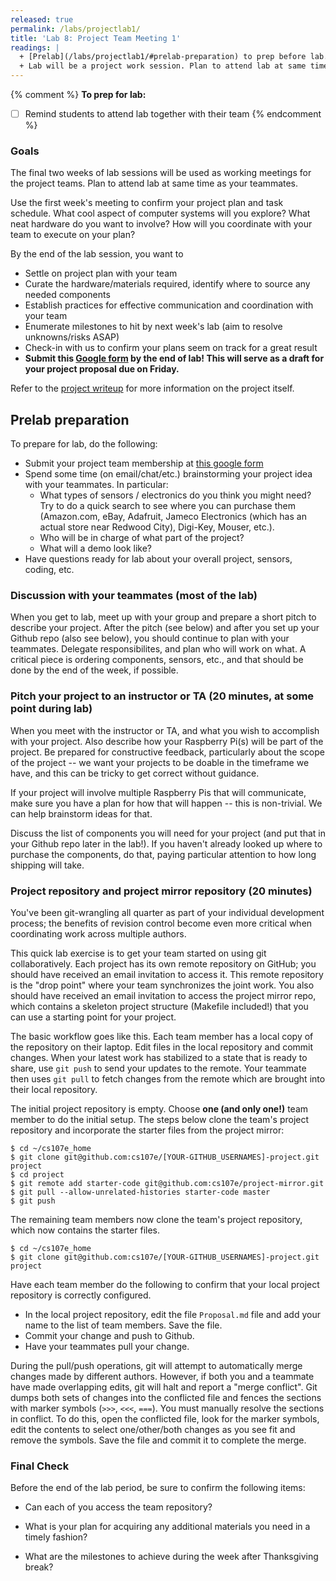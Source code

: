 ```yaml
---
released: true
permalink: /labs/projectlab1/
title: 'Lab 8: Project Team Meeting 1'
readings: |
  + [Prelab](/labs/projectlab1/#prelab-preparation) to prep before lab.
  + Lab will be a project work session. Plan to attend lab at same time as your teammates.
---
```

{% comment %}
__To prep for lab:__
- [ ] Remind students to attend lab together with their team
{% endcomment %}

### Goals

The final two weeks of lab sessions will be used as working meetings for the project teams. Plan to attend lab at same time as your teammates. 

Use the first week's meeting to confirm your project plan and task schedule. What cool aspect of computer systems will you explore?  What neat hardware do you want to involve? How will you coordinate with your team to execute on your plan? 

By the end of the lab session, you want to

- Settle on project plan with your team
- Curate the hardware/materials required, identify where to source any needed components
- Establish practices for effective communication and coordination with your team
- Enumerate milestones to hit by next week's lab (aim to resolve unknowns/risks ASAP)
- Check-in with us to confirm your plans seem on track for a great result
- **Submit this [Google form](https://forms.gle/Jof5pe4p9XhNCUSP8) by the end of lab! This will serve as a draft for your project proposal due on Friday.**

Refer to the [project writeup](/project/) for more information on the project itself.

## Prelab preparation
To prepare for lab, do the following:

- Submit your project team membership at [this google form](https://forms.gle/hNLusVCcTBSyGnuq8)
- Spend some time (on email/chat/etc.) brainstorming your project idea with your teammates. In particular:
  - What types of sensors / electronics do you think you might need? Try to do a quick search to see where you can purchase them (Amazon.com, eBay, Adafruit, Jameco Electronics (which has an actual store near Redwood City), Digi-Key, Mouser, etc.).
  - Who will be in charge of what part of the project?
  - What will a demo look like?
- Have questions ready for lab about your overall project, sensors, coding, etc.

### Discussion with your teammates (most of the lab)

When you get to lab, meet up with your group and prepare a short pitch to describe your project. After the pitch (see below) and after you set up your Github repo (also see below), you should continue to plan with your teammates. Delegate responsibilites, and plan who will work on what. A critical piece is ordering components, sensors, etc., and that should be done by the end of the week, if possible.

### Pitch your project to an instructor or TA (20 minutes, at some point during lab)

When you meet with the instructor or TA, and what you wish to accomplish with your project. Also describe how your Raspberry Pi(s) will be part of the project. Be prepared for constructive feedback, particularly about the scope of the project -- we want your projects to be doable in the timeframe we have, and this can be tricky to get correct without guidance.

If your project will involve multiple Raspberry Pis that will communicate, make sure you have a plan for how that will happen -- this is non-trivial. We can help brainstorm ideas for that.

Discuss the list of components you will need for your project (and put that in your Github repo later in the lab!). If you haven't already looked up where to purchase the components, do that, paying particular attention to how long shipping will take.


### Project repository and project mirror repository (20 minutes)

You've been git-wrangling all quarter as part of your individual development process; the benefits of revision control become even more critical when coordinating work across multiple authors. 

This quick lab exercise is to get your team started on using git collaboratively. Each project has its own remote repository on GitHub; you should have received an email invitation to access it. This remote repository is the "drop point" where your team synchronizes the joint work. You also should have received an email invitation to access the project mirror repo, which contains a skeleton project structure (Makefile included!) that you can use a starting point for your project. 

The basic workflow goes like this. Each team member has a local copy of the repository on their laptop. Edit files in the local repository and commit changes. When your latest work has stabilized to a state that is ready to share, use `git push` to send your updates to the remote. Your teammate then uses `git pull` to fetch changes from the remote which are brought into their local repository. 

The initial project repository is empty.  Choose __one (and only one!)__ team member to do the initial setup. The steps below clone the team's project repository and incorporate the starter files from the project mirror:

```console
$ cd ~/cs107e_home
$ git clone git@github.com:cs107e/[YOUR-GITHUB_USERNAMES]-project.git project
$ cd project
$ git remote add starter-code git@github.com:cs107e/project-mirror.git
$ git pull --allow-unrelated-histories starter-code master
$ git push 
```

The remaining team members now clone the team's project repository, which now contains the starter files.

```console
$ cd ~/cs107e_home
$ git clone git@github.com:cs107e/[YOUR-GITHUB_USERNAMES]-project.git project
```

Have each team member do the following to confirm that your local project repository is correctly configured.
+ In the local project repository, edit the file `Proposal.md` file and add your name to the list of team members.  Save the file.
+ Commit your change and push to Github.
+ Have your teammates pull your change.

During the pull/push operations, git will attempt to automatically merge changes made by different authors. However, if both you and a teammate have made overlapping edits, git will halt and report a "merge conflict". Git dumps both sets of changes into the conflicted file and fences the sections with marker symbols (`>>>`, `<<<`, `===`). You must manually resolve the sections in conflict. To do this, open the conflicted file, look for the marker symbols, edit the contents to select one/other/both changes as you see fit and remove the symbols. Save the file and commit it to complete the merge.

### Final Check

Before the end of the lab period, be sure to confirm the following items:

* Can each of you access the team repository?

* What is your plan for acquiring any additional materials you need in a timely fashion? 

* What are the milestones to achieve during the week after Thanksgiving break?

